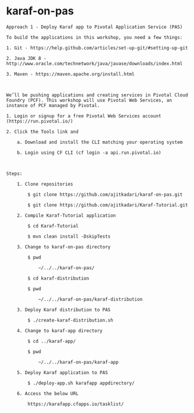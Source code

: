 # karaf-on-pas


    Approach 1 - Deploy Karaf app to Pivotal Application Service (PAS)

    To build the applications in this workshop, you need a few things:

    1. Git - https://help.github.com/articles/set-up-git/#setting-up-git

    2. Java JDK 8 - http://www.oracle.com/technetwork/java/javase/downloads/index.html

    3. Maven - https://maven.apache.org/install.html



    We’ll be pushing applications and creating services in Pivotal Cloud Foundry (PCF). This workshop will use Pivotal Web Services, an instance of PCF managed by Pivotal.

    1. Login or signup for a free Pivotal Web Services account (https://run.pivotal.io/)

    2. Click the Tools link and

        a. Download and install the CLI matching your operating system

        b. Login using CF CLI (cf login -a api.run.pivotal.io)



    Steps:

        1. Clone repositories

            $ git clone https://github.com/ajitkadari/karaf-on-pas.git

            $ git clone https://github.com/ajitkadari/Karaf-Tutorial.git

        2. Compile Karaf-Tutorial application

            $ cd Karaf-Tutorial

            $ mvn clean install -DskipTests

        3. Change to karaf-on-pas directory

            $ pwd

                ~/../../karaf-on-pas/

            $ cd karaf-distribution

            $ pwd

                ~/../../karaf-on-pas/karaf-distribution

        3. Deploy Karaf distribution to PAS

            $ ./create-karaf-distribution.sh

        4. Change to karaf-app directory

            $ cd ../karaf-app/

            $ pwd

                ~/../../karaf-on-pas/karaf-app

        5. Deploy Karaf application to PAS

            $ ./deploy-app.sh karafapp appdirectory/

        6. Access the below URL

            https://karafapp.cfapps.io/tasklist/
